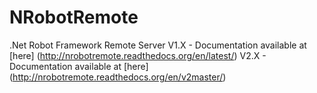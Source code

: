 # NRobotRemote
.Net Robot Framework Remote Server
V1.X - Documentation available at [here] (http://nrobotremote.readthedocs.org/en/latest/)
V2.X - Documentation available at [here] (http://nrobotremote.readthedocs.org/en/v2master/)
